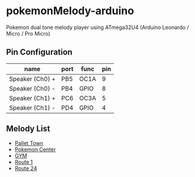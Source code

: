 # pokemonMelody-arduino
Pokemon dual tone melody player using ATmega32U4 (Arduino Leonardo / Micro / Pro Micro)

## Pin Configuration
| name            | port | func | pin |
|-----------------|------|------|-----|
| Speaker (Ch0) + | PB5  | OC1A | 9   |
| Speaker (Ch0) - | PB4  | GPIO | 8   |
| Speaker (Ch1) + | PC6  | OC3A | 5   |
| Speaker (Ch1) - | PD4  | GPIO | 4   |

## Melody List
- [Pallet Town](https://www.youtube.com/watch?v=cOWRNLaCMJg)
- [Pokemon Center](https://www.youtube.com/watch?v=MjZIjHu0OfY)
- [GYM](https://www.youtube.com/watch?v=biLeC5D4S48)
- [Route 1](https://www.youtube.com/watch?v=u0G12EBW4KY)
- [Route 24](https://www.youtube.com/watch?v=pX9scc13gMw)
